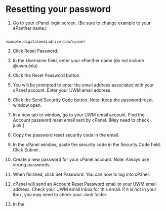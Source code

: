 # Resetting your password

1. Go to your cPanel login screen. (Be sure to change example to your ePanther name.)
<pre><code>
example.digitalmediadrive.com/cpanel
</code></pre>
2. Click Reset Password.
2. In the Username field, enter your ePanther name (do not include @uwm.edu).
3. Click the Reset Password button.
4. You will be prompted to enter the email address associated with your cPanel account. Enter your UWM email address.
5. Click the Send Security Code button. Note: Keep the password reset window open. 
6. In a new tab or window, go to your UWM email account. Find the Account password reset email sent by cPanel. (May need to check junk.)
7. Copy the password reset security code in the email. 
8. In the cPanel window, paste the security code in the Security Code field. Click Submit.
9. Create a new password for your cPanel account. Note: Always use strong passwords. 
10. When finished, click Set Password. You can now to log into cPanel.



4. cPanel will send an Account Reset Password email to your UWM email address. Check your UWM email Inbox for this email. If it is not in your Ibox, you may need to check your Junk folder.
5. In the  
